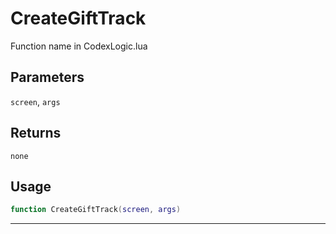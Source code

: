 # CreateGiftTrack
Function name in CodexLogic.lua
## Parameters
`screen`, `args`
## Returns
`none`
## Usage
```lua
function CreateGiftTrack(screen, args)
```
---
